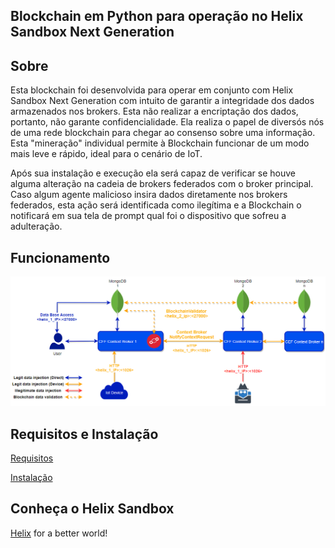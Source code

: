 ## Blockchain em Python para operação no Helix Sandbox Next Generation


## Sobre
Esta blockchain foi desenvolvida para operar em conjunto com Helix Sandbox Next Generation com intuito de garantir a integridade dos dados armazenados nos brokers. Esta não realizar a encriptação dos dados, portanto, não garante confidencialidade. Ela realiza o papel de diversós nós de uma rede blockchain para chegar ao consenso sobre uma informação. Esta "mineração" individual permite à Blockchain funcionar de um modo mais leve e rápido, ideal para o cenário de IoT.

Após sua instalação e execução ela será capaz de verificar se houve alguma alteração na cadeia de brokers federados com o broker principal. Caso algum agente malicioso insira dados diretamente nos brokers federados, esta ação será identificada como ilegítima e a Blockchain o notificará em sua tela de prompt qual foi o dispositivo que sofreu a adulteração.

## Funcionamento

<img src="https://github.com/Martinez1991/helixBlockchain/blob/master/images/img01_blockchain_diagram.png">

## Requisitos e Instalação

   <a href="docs/requirements.md">Requisitos</a>
   
   <a href="docs/installation.md">Instalação</a>

## Conheça o Helix Sandbox
<a href="https://gethelix.org">Helix</a> for a better world! 
